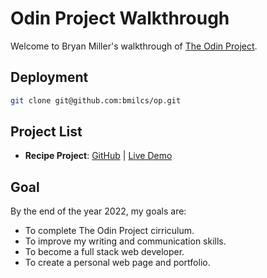 # Odin Project Walkthrough

Welcome to Bryan Miller's walkthrough of [The Odin Project](https://www.theodinproject.com). 

## Deployment

``` sh
git clone git@github.com:bmilcs/op.git
```

## Project List

* **Recipe Project**: [GitHub](https://github.com/bmilcs/odin-recipes) | [Live Demo](https://bmilcs.github.io/odin-recipes/)

## Goal

By the end of the year 2022, my goals are: 

* To complete The Odin Project cirriculum.
* To improve my writing and communication skills.
* To become a full stack web developer.
* To create a personal web page and portfolio.
